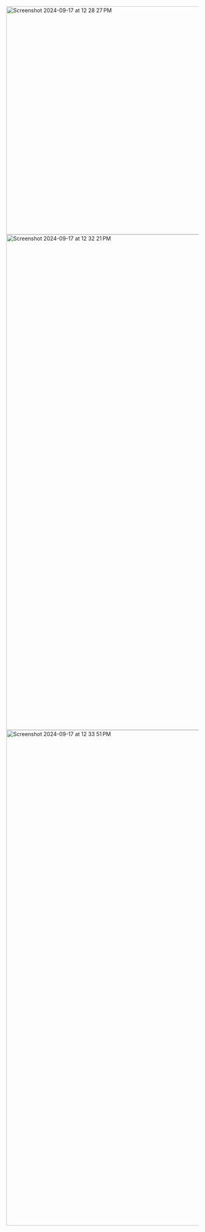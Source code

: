<img width="596" alt="Screenshot 2024-09-17 at 12 28 27 PM" src="https://github.com/user-attachments/assets/20ff32e5-4130-4a55-940c-038f6bd9715f">
<img width="1295" alt="Screenshot 2024-09-17 at 12 32 21 PM" src="https://github.com/user-attachments/assets/8094013a-9a25-4e31-a62d-4c7e859503c0">
<img width="1295" alt="Screenshot 2024-09-17 at 12 33 51 PM" src="https://github.com/user-attachments/assets/87300e1f-2ca6-4c90-8838-d58695cd0d94">
